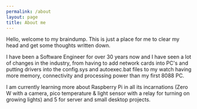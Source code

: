 ```yaml
---
permalink: /about
layout: page
title: About me
---
```


Hello, welcome to my braindump. This is just a place for me to clear my head and get some thoughts written down.

I have been a Software Engineer for over 30 years now and I have seen a lot of changes in the industry, from having to add network cards into PC's and putting drivers into the config.sys and autoexec.bat files to my watch having more memory, connectivity and processing power than my first 8088 PC.

I am currently learning more about Raspberry Pi in all its incarnations (Zero W with a camera, pico temperature & light sensor with a relay for turning on growing lights) and 5 for server and small desktop projects.
